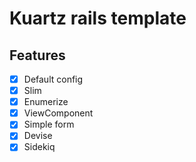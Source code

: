 # Kuartz rails template

## Features

- [X] Default config
- [X] Slim
- [X] Enumerize
- [X] ViewComponent
- [X] Simple form
- [X] Devise
- [X] Sidekiq

